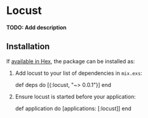 # Locust

**TODO: Add description**

## Installation

If [available in Hex](https://hex.pm/docs/publish), the package can be installed as:

  1. Add locust to your list of dependencies in `mix.exs`:

        def deps do
          [{:locust, "~> 0.0.1"}]
        end

  2. Ensure locust is started before your application:

        def application do
          [applications: [:locust]]
        end

